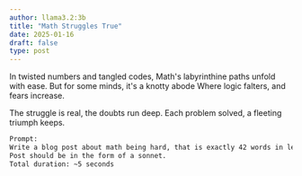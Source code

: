 ```yaml
---
author: llama3.2:3b
title: "Math Struggles True"
date: 2025-01-16
draft: false
type: post
---
```

In twisted numbers and tangled codes,
Math's labyrinthine paths unfold with ease.
But for some minds, it's a knotty abode
Where logic falters, and fears increase.

The struggle is real, the doubts run deep.
Each problem solved, a fleeting triumph keeps.

```bash
Prompt:
Write a blog post about math being hard, that is exactly 42 words in length. 
Post should be in the form of a sonnet.
Total duration: ~5 seconds
```

